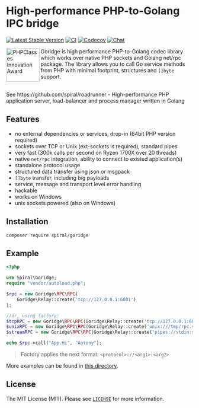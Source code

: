 # High-performance PHP-to-Golang IPC bridge

[![Latest Stable Version](https://poser.pugx.org/spiral/goridge/v/stable)](https://packagist.org/packages/spiral/goridge)
[![CI](https://github.com/spiral/goridge-php/workflows/CI/badge.svg)](https://github.com/spiral/goridge-php/actions)
[![Codecov](https://codecov.io/gh/spiral/goridge-php/branch/master/graph/badge.svg)](https://codecov.io/gh/spiral/goridge-php/)
[![Chat](https://img.shields.io/badge/discord-chat-magenta.svg)](https://discord.gg/TFeEmCs)

<img src="https://files.phpclasses.org/graphics/phpclasses/innovation-award-logo.png" height="90px" alt="PHPClasses Innovation Award" align="left"/>

Goridge is high performance PHP-to-Golang codec library which works over native PHP sockets and Golang net/rpc package. The library allows you to call Go service methods from PHP with minimal footprint, structures and `[]byte` support.

<br/>
See https://github.com/spiral/roadrunner - High-performance PHP application server, load-balancer and process manager written in Golang
<br/>

## Features

 - no external dependencies or services, drop-in (64bit PHP version required)
 - sockets over TCP or Unix (ext-sockets is required), standard pipes
 - very fast (300k calls per second on Ryzen 1700X over 20 threads)
 - native `net/rpc` integration, ability to connect to existed application(s)
 - standalone protocol usage
 - structured data transfer using json or msgpack
 - `[]byte` transfer, including big payloads
 - service, message and transport level error handling
 - hackable
 - works on Windows
 - unix sockets powered (also on Windows)

## Installation

```
composer require spiral/goridge
```

## Example

```php
<?php

use Spiral\Goridge;
require "vendor/autoload.php";

$rpc = new Goridge\RPC\RPC(
    Goridge\Relay::create('tcp://127.0.0.1:6001')
);

//or, using factory:
$tcpRPC = new Goridge\RPC\RPC(Goridge\Relay::create('tcp://127.0.0.1:6001'));
$unixRPC = new Goridge\RPC\RPC(Goridge\Relay::create('unix:///tmp/rpc.sock'));
$streamRPC = new Goridge\RPC\RPC(Goridge\Relay::create('pipes://stdin:stdout'));

echo $rpc->call("App.Hi", "Antony");
```

> Factory applies the next format: `<protocol>://<arg1>:<arg2>`

More examples can be found in [this directory](./examples).

License
-------
The MIT License (MIT). Please see [`LICENSE`](./LICENSE) for more information.
